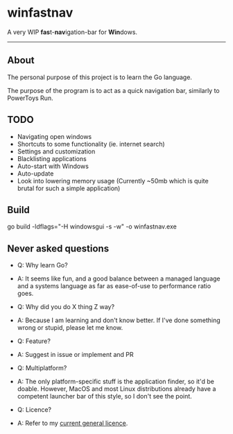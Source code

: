 # winfastnav
A very WIP **fas**t-**nav**igation-bar for **Win**dows.

---

## About

The personal purpose of this project is to learn the Go language.

The purpose of the program is to act as a quick navigation bar, similarly to PowerToys Run.

## TODO

- Navigating open windows
- Shortcuts to some functionality (ie. internet search)
- Settings and customization
- Blacklisting applications
- Auto-start with Windows
- Auto-update
- Look into lowering memory usage (Currently ~50mb which is quite brutal for such a simple application)

## Build

go build -ldflags="-H windowsgui -s -w" -o winfastnav.exe


## Never asked questions

- Q: Why learn Go?
- A: It seems like fun, and a good balance between a managed language and a systems language as far as ease-of-use to performance ratio goes.


- Q: Why did you do X thing Z way?
- A: Because I am learning and don't know better. If I've done something wrong or stupid, please let me know.


- Q: Feature?

- A: Suggest in issue or implement and PR


- Q: Multiplatform?

- A: The only platform-specific stuff is the application finder, so it'd be doable. However, MacOS and most Linux distributions already have a competent launcher bar of this style, so I don't see the point.


- Q: Licence?
- A: Refer to my [current general licence](https://markski.ar/general_licence.txt).